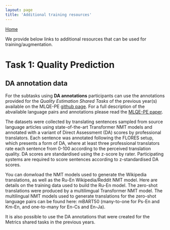 ```yaml
---
layout: page
title: 'Additional training resources'
---
```


[Home](../index.md)


We provide below links to additional resources that can be used for training/augmentation.

# Task 1: Quality Prediction

 ## DA annotation data

 For the subtasks using **DA annotations** participants can use the annotations provided for the *Quality Estimation Shared Tasks* of the previous year(s) available on the MLQE-PE [github page](https://github.com/sheffieldnlp/mlqe-pe). For a full description of the abvailable language pairs and annotations please read the [MLQE-PE paper](https://arxiv.org/abs/2010.04480).


The datasets were collected by translating sentences sampled from source language articles using state-of-the-art Transformer NMT models and annotated with a variant of Direct Assessment (DA) scores by professional translators. Each sentence was annotated following the FLORES setup, which presents a form of DA, where at least three professional translators rate each sentence from 0-100 according to the perceived translation quality. DA scores are standardised using the z-score by rater. Participating systems are required to score sentences according to z-standardised DA scores.



You can donwload the NMT models used to generate the Wikipedia translations, as well as the Ru-En Wikipedia/Reddit NMT model. Here are details on the training data used to build the Ru-En model. The zero-shot translations were produced by a multilimgual Transformer NMT model.
The multilingual NMT models used to generate translations for the zero-shot language pairs can be found here: mBART50 (many-to-one for Ps-En and Km-En, and one-to-many for En-Cs and En-Ja).

It is also possible to use the DA annotations that were created for the Metrics shared tasks in the previous years. 
